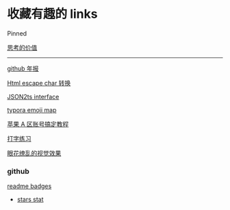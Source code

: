 # 收藏有趣的 links

>

Pinned

[思考的价值](https://thinking.tomotoes.com/)

---

[github 年报](https://profile-summary-for-github.com/user/CoyoteWaltz)

[Html escape char 转换](https://www.freeformatter.com/html-escape.html)

[JSON2ts interface](http://json2ts.com/)

[typora emoji map](https://www.cnblogs.com/wangjs-jacky/p/12011208.html)

[苹果 A 区账号搞定教程](https://zhuanlan.zhihu.com/p/156908712)

[打字练习](https://typing.io/lessons)

[眼花缭乱的视觉效果](http://www.ritsumei.ac.jp/~akitaoka/index-e.html)

### github

[readme badges](https://www.makeuseof.com/badges-that-will-supercharge-your-github-repository/)

- [stars stat](https://github.com/anuraghazra/github-readme-stats)

